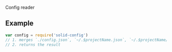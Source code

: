 Config reader

## Example
```js
var config = require('solid-config')
// 1. merges `./config.json`, `~/.$projectName.json`, `~/.$projectName/config.json`
// 2. returns the result
```
